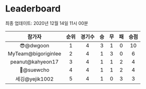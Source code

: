 # Leaderboard
최종 업데이트: 2020년 12월 14일 11시 00분




| 참가자 | 순위 | 경기수 | 승 | 무 | 패 | 승점 |
|:---:|:---:|:---:|:---:|:---:|:---:|:---:|
| 😎@dwgoon | 1 | 4 | 3 | 1 | 0 | 10 |
| MyTeam@bigoriginlee | 2 | 4 | 1 | 3 | 0 | 6 |
| peanut@kahyeon17 | 3 | 4 | 1 | 1 | 2 | 4 |
| 🦗@suewcho | 4 | 4 | 1 | 1 | 2 | 4 |
| 세깅@yejik1002 | 5 | 4 | 1 | 0 | 3 | 3 |